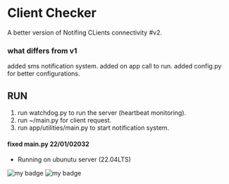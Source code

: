 # Client Checker

A better version of Notifing CLients connectivity #v2.

### what differs from v1

added sms notification system.
added on app call to run.
added config.py for better configurations. 

## RUN

1. run watchdog.py to run the server (heartbeat monitoring).
2. run ~/main.py for client request.
3. run app/utilities/main.py to start notification system.

#### fixed main.py 22/01/02032

+ Running on ubunutu server (22.04LTS)


![my badge](https://img.shields.io/static/v1?label=github&message=clientchecker&color=green)
![my badge](https://img.shields.io/static/v1?label=python&message=3.11&color=yellow)

